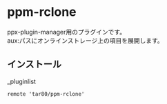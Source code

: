 # ppm-rclone

ppx-plugin-manager用のプラグインです。  
aux:パスにオンラインストレージ上の項目を展開します。

## インストール

\_pluginlist

```text
remote 'tar80/ppm-rclone'
```

